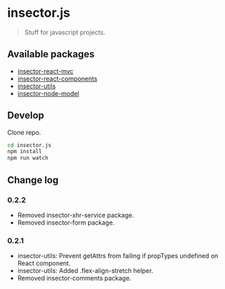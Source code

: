 # insector.js

> Stuff for javascript projects.

## Available packages

* [insector-react-mvc](https://github.com/insector-ab/insector.js/tree/master/packages/insector-react-mvc)
* [insector-react-components](https://github.com/insector-ab/insector.js/tree/master/packages/insector-react-components)
* [insector-utils](https://github.com/insector-ab/insector.js/tree/master/packages/insector-utils)
* [insector-node-model](https://github.com/insector-ab/insector.js/tree/master/packages/insector-node-model)

## Develop

Clone repo.

```sh
cd insector.js
npm install
npm run watch
```

## Change log

### 0.2.2
* Removed insector-xhr-service package.
* Removed insector-form package.

### 0.2.1
* insector-utils: Prevent getAttrs from failing if propTypes undefined on React component.
* insector-utils: Added .flex-align-stretch helper.
* Removed insector-comments package.
